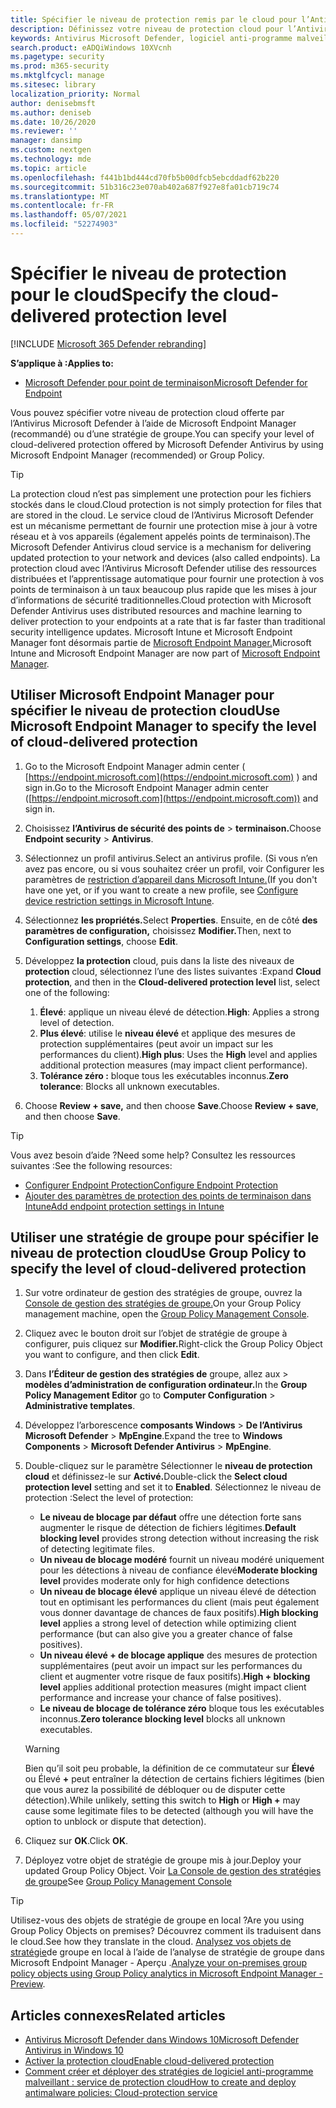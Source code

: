 ```yaml
---
title: Spécifier le niveau de protection remis par le cloud pour l’Antivirus Microsoft Defender
description: Définissez votre niveau de protection cloud pour l’Antivirus Microsoft Defender.
keywords: Antivirus Microsoft Defender, logiciel anti-programme malveillant, sécurité, defender, cloud, aggressiveness, niveau de protection
search.product: eADQiWindows 10XVcnh
ms.pagetype: security
ms.prod: m365-security
ms.mktglfcycl: manage
ms.sitesec: library
localization_priority: Normal
author: denisebmsft
ms.author: deniseb
ms.date: 10/26/2020
ms.reviewer: ''
manager: dansimp
ms.custom: nextgen
ms.technology: mde
ms.topic: article
ms.openlocfilehash: f441b1bd444cd70fb5b00dfcb5ebcddadf62b220
ms.sourcegitcommit: 51b316c23e070ab402a687f927e8fa01cb719c74
ms.translationtype: MT
ms.contentlocale: fr-FR
ms.lasthandoff: 05/07/2021
ms.locfileid: "52274903"
---
```

# <a name="specify-the-cloud-delivered-protection-level"></a><span data-ttu-id="b5d9c-104">Spécifier le niveau de protection pour le cloud</span><span class="sxs-lookup"><span data-stu-id="b5d9c-104">Specify the cloud-delivered protection level</span></span>

[!INCLUDE [Microsoft 365 Defender rebranding](../../includes/microsoft-defender.md)]


<span data-ttu-id="b5d9c-105">**S’applique à :**</span><span class="sxs-lookup"><span data-stu-id="b5d9c-105">**Applies to:**</span></span>

- [<span data-ttu-id="b5d9c-106">Microsoft Defender pour point de terminaison</span><span class="sxs-lookup"><span data-stu-id="b5d9c-106">Microsoft Defender for Endpoint</span></span>](/microsoft-365/security/defender-endpoint/)

<span data-ttu-id="b5d9c-107">Vous pouvez spécifier votre niveau de protection cloud offerte par l’Antivirus Microsoft Defender à l’aide de Microsoft Endpoint Manager (recommandé) ou d’une stratégie de groupe.</span><span class="sxs-lookup"><span data-stu-id="b5d9c-107">You can specify your level of cloud-delivered protection offered by Microsoft Defender Antivirus by using Microsoft Endpoint Manager (recommended) or Group Policy.</span></span>

> [!TIP]
> <span data-ttu-id="b5d9c-108">La protection cloud n’est pas simplement une protection pour les fichiers stockés dans le cloud.</span><span class="sxs-lookup"><span data-stu-id="b5d9c-108">Cloud protection is not simply protection for files that are stored in the cloud.</span></span> <span data-ttu-id="b5d9c-109">Le service cloud de l’Antivirus Microsoft Defender est un mécanisme permettant de fournir une protection mise à jour à votre réseau et à vos appareils (également appelés points de terminaison).</span><span class="sxs-lookup"><span data-stu-id="b5d9c-109">The Microsoft Defender Antivirus cloud service is a mechanism for delivering updated protection to your network and devices (also called endpoints).</span></span> <span data-ttu-id="b5d9c-110">La protection cloud avec l’Antivirus Microsoft Defender utilise des ressources distribuées et l’apprentissage automatique pour fournir une protection à vos points de terminaison à un taux beaucoup plus rapide que les mises à jour d’informations de sécurité traditionnelles.</span><span class="sxs-lookup"><span data-stu-id="b5d9c-110">Cloud protection with Microsoft Defender Antivirus uses distributed resources and machine learning to deliver protection to your endpoints at a rate that is far faster than traditional security intelligence updates.</span></span> <span data-ttu-id="b5d9c-111">Microsoft Intune et Microsoft Endpoint Manager font désormais partie de [Microsoft Endpoint Manager.](/mem/endpoint-manager-overview)</span><span class="sxs-lookup"><span data-stu-id="b5d9c-111">Microsoft Intune and Microsoft Endpoint Manager are now part of [Microsoft Endpoint Manager](/mem/endpoint-manager-overview).</span></span> 


## <a name="use-microsoft-endpoint-manager-to-specify-the-level-of-cloud-delivered-protection"></a><span data-ttu-id="b5d9c-112">Utiliser Microsoft Endpoint Manager pour spécifier le niveau de protection cloud</span><span class="sxs-lookup"><span data-stu-id="b5d9c-112">Use Microsoft Endpoint Manager to specify the level of cloud-delivered protection</span></span>

1. <span data-ttu-id="b5d9c-113">Go to the Microsoft Endpoint Manager admin center ( [https://endpoint.microsoft.com](https://endpoint.microsoft.com) ) and sign in.</span><span class="sxs-lookup"><span data-stu-id="b5d9c-113">Go to the Microsoft Endpoint Manager admin center ([https://endpoint.microsoft.com](https://endpoint.microsoft.com)) and sign in.</span></span>

2. <span data-ttu-id="b5d9c-114">Choisissez **l’Antivirus de sécurité des points de**  >  **terminaison.**</span><span class="sxs-lookup"><span data-stu-id="b5d9c-114">Choose **Endpoint security** > **Antivirus**.</span></span>

3. <span data-ttu-id="b5d9c-115">Sélectionnez un profil antivirus.</span><span class="sxs-lookup"><span data-stu-id="b5d9c-115">Select an antivirus profile.</span></span> <span data-ttu-id="b5d9c-116">(Si vous n’en avez pas encore, ou si vous souhaitez créer un profil, voir Configurer les paramètres de [restriction d’appareil dans Microsoft Intune.](/intune/device-restrictions-configure)</span><span class="sxs-lookup"><span data-stu-id="b5d9c-116">(If you don't have one yet, or if you want to create a new profile, see [Configure device restriction settings in Microsoft Intune](/intune/device-restrictions-configure).</span></span>

4. <span data-ttu-id="b5d9c-117">Sélectionnez **les propriétés.**</span><span class="sxs-lookup"><span data-stu-id="b5d9c-117">Select **Properties**.</span></span> <span data-ttu-id="b5d9c-118">Ensuite, en de côté **des paramètres de configuration,** choisissez **Modifier.**</span><span class="sxs-lookup"><span data-stu-id="b5d9c-118">Then, next to **Configuration settings**, choose **Edit**.</span></span>

5. <span data-ttu-id="b5d9c-119">Développez **la protection** cloud, puis dans la liste des niveaux de **protection** cloud, sélectionnez l’une des listes suivantes :</span><span class="sxs-lookup"><span data-stu-id="b5d9c-119">Expand **Cloud protection**, and then in the **Cloud-delivered protection level** list, select one of the following:</span></span>

    1. <span data-ttu-id="b5d9c-120">**Élevé**: applique un niveau élevé de détection.</span><span class="sxs-lookup"><span data-stu-id="b5d9c-120">**High**: Applies a strong level of detection.</span></span>
    2. <span data-ttu-id="b5d9c-121">**Plus élevé**: utilise le **niveau élevé** et applique des mesures de protection supplémentaires (peut avoir un impact sur les performances du client).</span><span class="sxs-lookup"><span data-stu-id="b5d9c-121">**High plus**: Uses the **High** level and applies additional protection measures (may impact client performance).</span></span>
    3. <span data-ttu-id="b5d9c-122">**Tolérance zéro :** bloque tous les exécutables inconnus.</span><span class="sxs-lookup"><span data-stu-id="b5d9c-122">**Zero tolerance**: Blocks all unknown executables.</span></span>

6. <span data-ttu-id="b5d9c-123">Choose **Review + save,** and then choose **Save**.</span><span class="sxs-lookup"><span data-stu-id="b5d9c-123">Choose **Review + save**, and then choose **Save**.</span></span> 

> [!TIP]
> <span data-ttu-id="b5d9c-124">Vous avez besoin d’aide ?</span><span class="sxs-lookup"><span data-stu-id="b5d9c-124">Need some help?</span></span> <span data-ttu-id="b5d9c-125">Consultez les ressources suivantes :</span><span class="sxs-lookup"><span data-stu-id="b5d9c-125">See the following resources:</span></span>
> - [<span data-ttu-id="b5d9c-126">Configurer Endpoint Protection</span><span class="sxs-lookup"><span data-stu-id="b5d9c-126">Configure Endpoint Protection</span></span>](/mem/configmgr/protect/deploy-use/endpoint-protection-configure)
> - [<span data-ttu-id="b5d9c-127">Ajouter des paramètres de protection des points de terminaison dans Intune</span><span class="sxs-lookup"><span data-stu-id="b5d9c-127">Add endpoint protection settings in Intune</span></span>](/mem/intune/protect/endpoint-protection-configure)
  

## <a name="use-group-policy-to-specify-the-level-of-cloud-delivered-protection"></a><span data-ttu-id="b5d9c-128">Utiliser une stratégie de groupe pour spécifier le niveau de protection cloud</span><span class="sxs-lookup"><span data-stu-id="b5d9c-128">Use Group Policy to specify the level of cloud-delivered protection</span></span>

1.  <span data-ttu-id="b5d9c-129">Sur votre ordinateur de gestion des stratégies de groupe, ouvrez la [Console de gestion des stratégies de groupe.](/previous-versions/windows/it-pro/windows-server-2008-R2-and-2008/cc731212(v=ws.11))</span><span class="sxs-lookup"><span data-stu-id="b5d9c-129">On your Group Policy management machine, open the [Group Policy Management Console](/previous-versions/windows/it-pro/windows-server-2008-R2-and-2008/cc731212(v=ws.11)).</span></span>

2. <span data-ttu-id="b5d9c-130">Cliquez avec le bouton droit sur l’objet de stratégie de groupe à configurer, puis cliquez sur **Modifier.**</span><span class="sxs-lookup"><span data-stu-id="b5d9c-130">Right-click the Group Policy Object you want to configure, and then click **Edit**.</span></span>

3.  <span data-ttu-id="b5d9c-131">Dans **l’Éditeur de gestion des stratégies de** groupe, allez aux   >  **modèles d’administration de configuration ordinateur.**</span><span class="sxs-lookup"><span data-stu-id="b5d9c-131">In the **Group Policy Management Editor** go to **Computer Configuration** > **Administrative templates**.</span></span>

4.  <span data-ttu-id="b5d9c-132">Développez l’arborescence **composants Windows**  >  **De l’Antivirus Microsoft Defender**  >  **MpEngine**.</span><span class="sxs-lookup"><span data-stu-id="b5d9c-132">Expand the tree to **Windows Components** > **Microsoft Defender Antivirus** > **MpEngine**.</span></span>

5.  <span data-ttu-id="b5d9c-133">Double-cliquez sur le paramètre Sélectionner le **niveau de protection cloud** et définissez-le sur **Activé.**</span><span class="sxs-lookup"><span data-stu-id="b5d9c-133">Double-click the **Select cloud protection level** setting and set it to **Enabled**.</span></span> <span data-ttu-id="b5d9c-134">Sélectionnez le niveau de protection :</span><span class="sxs-lookup"><span data-stu-id="b5d9c-134">Select the level of protection:</span></span>
    - <span data-ttu-id="b5d9c-135">**Le niveau de blocage par défaut** offre une détection forte sans augmenter le risque de détection de fichiers légitimes.</span><span class="sxs-lookup"><span data-stu-id="b5d9c-135">**Default blocking level** provides strong detection without increasing the risk of detecting legitimate files.</span></span>
    - <span data-ttu-id="b5d9c-136">**Un niveau de blocage modéré** fournit un niveau modéré uniquement pour les détections à niveau de confiance élevé</span><span class="sxs-lookup"><span data-stu-id="b5d9c-136">**Moderate blocking level** provides moderate only for high confidence detections</span></span>
    - <span data-ttu-id="b5d9c-137">**Un niveau de blocage élevé** applique un niveau élevé de détection tout en optimisant les performances du client (mais peut également vous donner davantage de chances de faux positifs).</span><span class="sxs-lookup"><span data-stu-id="b5d9c-137">**High blocking level** applies a strong level of detection while optimizing client performance (but can also give you a greater chance of false positives).</span></span>
    - <span data-ttu-id="b5d9c-138">**Un niveau élevé + de blocage applique** des mesures de protection supplémentaires (peut avoir un impact sur les performances du client et augmenter votre risque de faux positifs).</span><span class="sxs-lookup"><span data-stu-id="b5d9c-138">**High + blocking level** applies additional protection measures (might impact client performance and increase your chance of false positives).</span></span>
    - <span data-ttu-id="b5d9c-139">**Le niveau de blocage de tolérance zéro** bloque tous les exécutables inconnus.</span><span class="sxs-lookup"><span data-stu-id="b5d9c-139">**Zero tolerance blocking level** blocks all unknown executables.</span></span>
    
    > [!WARNING]
    > <span data-ttu-id="b5d9c-140">Bien qu’il soit peu probable, la définition de ce commutateur sur **Élevé** ou Élevé **+** peut entraîner la détection de certains fichiers légitimes (bien que vous aurez la possibilité de débloquer ou de disputer cette détection).</span><span class="sxs-lookup"><span data-stu-id="b5d9c-140">While unlikely, setting this switch to **High** or **High +** may cause some legitimate files to be detected (although you will have the option to unblock or dispute that detection).</span></span>

6. <span data-ttu-id="b5d9c-141">Cliquez sur **OK**.</span><span class="sxs-lookup"><span data-stu-id="b5d9c-141">Click **OK**.</span></span>

7. <span data-ttu-id="b5d9c-142">Déployez votre objet de stratégie de groupe mis à jour.</span><span class="sxs-lookup"><span data-stu-id="b5d9c-142">Deploy your updated Group Policy Object.</span></span> <span data-ttu-id="b5d9c-143">Voir [La Console de gestion des stratégies de groupe](/windows/win32/srvnodes/group-policy)</span><span class="sxs-lookup"><span data-stu-id="b5d9c-143">See [Group Policy Management Console](/windows/win32/srvnodes/group-policy)</span></span>

> [!TIP]
> <span data-ttu-id="b5d9c-144">Utilisez-vous des objets de stratégie de groupe en local ?</span><span class="sxs-lookup"><span data-stu-id="b5d9c-144">Are you using Group Policy Objects on premises?</span></span> <span data-ttu-id="b5d9c-145">Découvrez comment ils traduisent dans le cloud.</span><span class="sxs-lookup"><span data-stu-id="b5d9c-145">See how they translate in the cloud.</span></span> <span data-ttu-id="b5d9c-146">[Analysez vos objets de stratégie](/mem/intune/configuration/group-policy-analytics)de groupe en local à l’aide de l’analyse de stratégie de groupe dans Microsoft Endpoint Manager - Aperçu .</span><span class="sxs-lookup"><span data-stu-id="b5d9c-146">[Analyze your on-premises group policy objects using Group Policy analytics in Microsoft Endpoint Manager - Preview](/mem/intune/configuration/group-policy-analytics).</span></span> 
  
## <a name="related-articles"></a><span data-ttu-id="b5d9c-147">Articles connexes</span><span class="sxs-lookup"><span data-stu-id="b5d9c-147">Related articles</span></span>

- [<span data-ttu-id="b5d9c-148">Antivirus Microsoft Defender dans Windows 10</span><span class="sxs-lookup"><span data-stu-id="b5d9c-148">Microsoft Defender Antivirus in Windows 10</span></span>](microsoft-defender-antivirus-in-windows-10.md)
- [<span data-ttu-id="b5d9c-149">Activer la protection cloud</span><span class="sxs-lookup"><span data-stu-id="b5d9c-149">Enable cloud-delivered protection</span></span>](enable-cloud-protection-microsoft-defender-antivirus.md)
- [<span data-ttu-id="b5d9c-150">Comment créer et déployer des stratégies de logiciel anti-programme malveillant : service de protection cloud</span><span class="sxs-lookup"><span data-stu-id="b5d9c-150">How to create and deploy antimalware policies: Cloud-protection service</span></span>](/configmgr/protect/deploy-use/endpoint-antimalware-policies#cloud-protection-service)